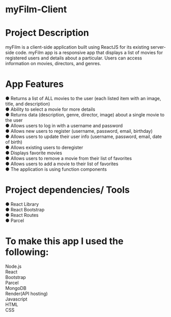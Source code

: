 # myFilm-Client

# Project Description

myFilm is a client-side application built using ReactJS for its existing server-side code. myFilm app is a responsive app that displays a list of movies for registered users and details about a particular. Users can access information on movies, directors, and genres.

# App Features

● Returns a list of ALL movies to the user (each listed item with an image, title, and description) <br />
● Ability to select a movie for more details <br />
● Returns data (description, genre, director, image) about a single movie to the user <br />
● Allows users to log in with a username and password <br />
● Allows new users to register (username, password, email, birthday) <br />
● Allows users to update their user info (username, password, email, date of birth) <br />
● Allows existing users to deregister <br />
● Displays favorite movies <br />
● Allows users to remove a movie from their list of favorites <br />
● Allows users to add a movie to their list of favorites <br />
● The application is using function components <br />

# Project dependencies/ Tools

● React Library <br />
● React Bootstrap <br />
● React Routes <br />
● Parcel <br />

# To make this app I used the following:

Node.js <br />
React <br />
Bootstrap <br />
Parcel <br />
MongoDB <br />
Render(API hosting) <br />
Javascript <br />
HTML <br />
CSS <br />
